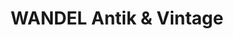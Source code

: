 ---
title: "WANDEL Antik & Vintage"
url: /duesseldorf/wandel-antik-und-vintage/
shop: Antiquitäten
---